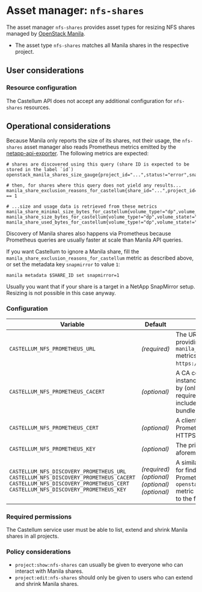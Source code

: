 # Asset manager: `nfs-shares`

The asset manager `nfs-shares` provides asset types for resizing NFS shares
managed by [OpenStack Manila](https://wiki.openstack.org/wiki/Manila).

* The asset type `nfs-shares` matches all Manila shares in the respective project.

## User considerations

### Resource configuration

The Castellum API does not accept any additional configuration for `nfs-shares` resources.

## Operational considerations

Because Manila only reports the size of its shares, not their usage, the `nfs-shares` asset manager also reads
Prometheus metrics emitted by the [netapp-api-exporter](https://github.com/sapcc/netapp-api-exporter). The following
metrics are expected:

```
# shares are discovered using this query (share ID is expected to be stored in the label `id`)
openstack_manila_shares_size_gauge{project_id="...",status!="error",snapmirror!="1"}

# then, for shares where this query does not yield any results...
manila_share_exclusion_reasons_for_castellum{share_id="...",project_id="...",reason!=""} == 1

# ...size and usage data is retrieved from these metrics
manila_share_minimal_size_bytes_for_castellum{volume_type!="dp",volume_state!="offline",share_id="...",project_id="..."}
manila_share_size_bytes_for_castellum{volume_type!="dp",volume_state!="offline",share_id="...",project_id="..."}
manila_share_used_bytes_for_castellum{volume_type!="dp",volume_state!="offline",share_id="...",project_id="..."}
```

Discovery of Manila shares also happens via Prometheus because Prometheus queries are usually faster at scale than
Manila API queries.

If you want Castellum to ignore a Manila share, fill the `manila_share_exclusion_reasons_for_castellum` metric as
described above, or set the metadata key `snapmirror` to value `1`:

```
manila metadata $SHARE_ID set snapmirror=1
```

Usually you want that if your share is a target in a NetApp SnapMirror setup. Resizing is not possible in this case anyway.

### Configuration

| Variable | Default | Explanation |
| -------- | ------- | ----------- |
| `CASTELLUM_NFS_PROMETHEUS_URL` | *(required)* | The URL of the Prometheus instance providing the `manila_share_..._for_castellum` metrics (see above), e.g. `https://prometheus.example.org:9090`. |
| `CASTELLUM_NFS_PROMETHEUS_CACERT` | *(optional)* | A CA certificate that the Prometheus instance's server certificate is signed by (only when HTTPS is used). Only required if the CA certificate is not included in the system-wide CA bundle. |
| `CASTELLUM_NFS_PROMETHEUS_CERT` | *(optional)* | A client certificate to present to the Prometheus instance (only when HTTPS is used). |
| `CASTELLUM_NFS_PROMETHEUS_KEY` | *(optional)* | The private key for the aforementioned client certificate. |
| `CASTELLUM_NFS_DISCOVERY_PROMETHEUS_URL`<br>`CASTELLUM_NFS_DISCOVERY_PROMETHEUS_CACERT`<br>`CASTELLUM_NFS_DISCOVERY_PROMETHEUS_CERT`<br>`CASTELLUM_NFS_DISCOVERY_PROMETHEUS_KEY` | *(required)*<br>*(optional)*<br>*(optional)*<br>*(optional)* | A similar set of configuration variables for finding and connecting to the Prometheus instance providing the `openstack_manila_shares_size_gauge` metric (see above). May be identical to the former set. |

### Required permissions

The Castellum service user must be able to list, extend and shrink Manila shares in all projects.

### Policy considerations

- `project:show:nfs-shares` can usually be given to everyone who can interact with Manila shares.
- `project:edit:nfs-shares` should only be given to users who can extend and shrink Manila shares.
